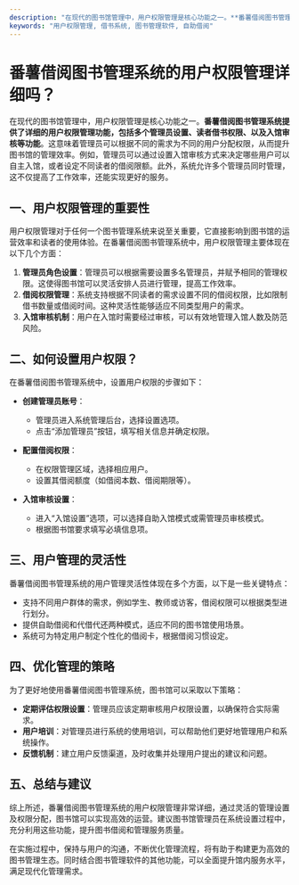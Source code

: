```yaml
---
description: "在现代的图书馆管理中，用户权限管理是核心功能之一。**番薯借阅图书管理系统提供了详细的用户权限管理功能，包括多个管理员设置、读者借书权限、以及入馆审核等功能**。这意味着管理员可以根据不同的需求为不同的用户分配权限，从而提升图书馆的管理效率。例如，管理员可以通过设置入馆审核方式来决定哪些用户可以自主入馆，或者设定不同读者的借阅限额。此外，系统允许多个管理员同时管理，这不仅提高了工作效率，还能实现更好的服务。"
keywords: "用户权限管理, 借书系统, 图书管理软件, 自助借阅"
---
```

# 番薯借阅图书管理系统的用户权限管理详细吗？

在现代的图书馆管理中，用户权限管理是核心功能之一。**番薯借阅图书管理系统提供了详细的用户权限管理功能，包括多个管理员设置、读者借书权限、以及入馆审核等功能**。这意味着管理员可以根据不同的需求为不同的用户分配权限，从而提升图书馆的管理效率。例如，管理员可以通过设置入馆审核方式来决定哪些用户可以自主入馆，或者设定不同读者的借阅限额。此外，系统允许多个管理员同时管理，这不仅提高了工作效率，还能实现更好的服务。

## **一、用户权限管理的重要性**

用户权限管理对于任何一个图书管理系统来说至关重要，它直接影响到图书馆的运营效率和读者的使用体验。在番薯借阅图书管理系统中，用户权限管理主要体现在以下几个方面：

1. **管理员角色设置**：管理员可以根据需要设置多名管理员，并赋予相同的管理权限。这使得图书馆可以灵活安排人员进行管理，提高工作效率。
2. **借阅权限管理**：系统支持根据不同读者的需求设置不同的借阅权限，比如限制借书数量或借阅时间。这种灵活性能够适应不同类型用户的需求。
3. **入馆审核机制**：用户在入馆时需要经过审核，可以有效地管理入馆人数及防范风险。

## **二、如何设置用户权限？**

在番薯借阅图书管理系统中，设置用户权限的步骤如下：

- **创建管理员账号**：
  - 管理员进入系统管理后台，选择设置选项。
  - 点击“添加管理员”按钮，填写相关信息并确定权限。

- **配置借阅权限**：
  - 在权限管理区域，选择相应用户。
  - 设置其借阅额度（如借阅本数、借阅期限等）。

- **入馆审核设置**：
  - 进入“入馆设置”选项，可以选择自助入馆模式或需管理员审核模式。
  - 根据图书馆要求填写必填信息项。

## **三、用户管理的灵活性**

番薯借阅图书管理系统的用户管理灵活性体现在多个方面，以下是一些关键特点：

- 支持不同用户群体的需求，例如学生、教师或访客，借阅权限可以根据类型进行划分。
- 提供自助借阅和代借代还两种模式，适应不同的图书馆使用场景。
- 系统可为特定用户制定个性化的借阅卡，根据借阅习惯设定。

## **四、优化管理的策略**

为了更好地使用番薯借阅图书管理系统，图书馆可以采取以下策略：

- **定期评估权限设置**：管理员应该定期审核用户权限设置，以确保符合实际需求。
- **用户培训**：对管理员进行系统的使用培训，可以帮助他们更好地管理用户和系统操作。
- **反馈机制**：建立用户反馈渠道，及时收集并处理用户提出的建议和问题。

## **五、总结与建议**

综上所述，番薯借阅图书管理系统的用户权限管理非常详细，通过灵活的管理设置及权限分配，图书馆可以实现高效的运营。建议图书馆管理员在系统设置过程中，充分利用这些功能，提升图书借阅和管理服务质量。

在实施过程中，保持与用户的沟通，不断优化管理流程，将有助于构建更为高效的图书管理生态。同时结合图书管理软件的其他功能，可以全面提升馆内服务水平，满足现代化管理需求。
